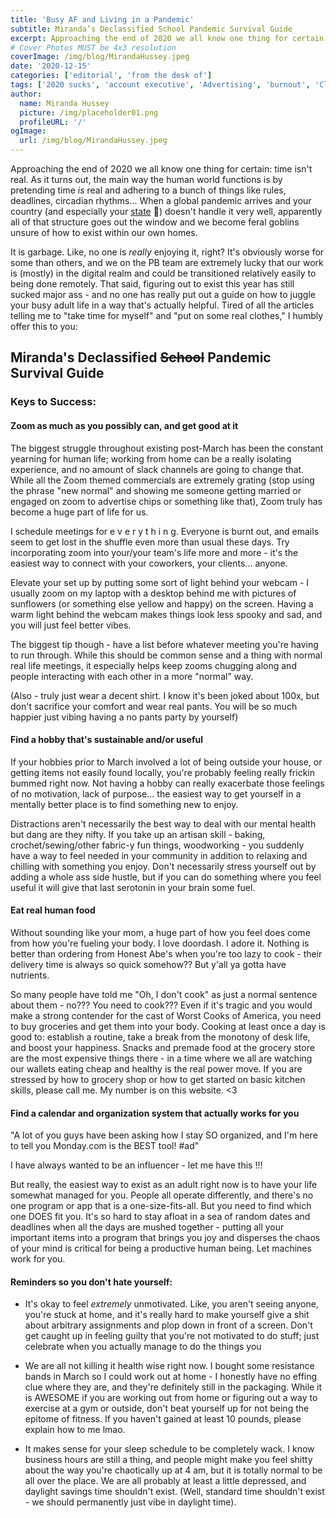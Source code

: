 ```yaml
---
title: 'Busy AF and Living in a Pandemic'
subtitle: Miranda’s Declassified School Pandemic Survival Guide
excerpt: Approaching the end of 2020 we all know one thing for certain, time isn’t real. As it turns out, the main way the human world functions is by pretending time is real and adhering to a bunch of things like rules, deadlines, circadian rhythms… When a global pandemic arrives and your country (and especially your state 👀) doesn’t handle it very well, apparently all of that structure goes out the window and we become feral goblins unsure of how to exist within our own homes. 
# Cover Photos MUST be 4x3 resolution
coverImage: /img/blog/MirandaHussey.jpeg
date: '2020-12-15'
categories: ['editorial', 'from the desk of']
tags: ['2020 sucks', 'account executive', 'Advertising', 'burnout', 'Client Services', 'covid', 'covid-19','lifestyle', 'Mental Health', 'pandemic', 'stress', 'Women in Advertising']
author:
  name: Miranda Hussey
  picture: /img/placeholder01.png
  profileURL: '/'
ogImage:
  url: /img/blog/MirandaHussey.jpeg
---
```

Approaching the end of 2020 we all know one thing for certain: time isn't real. As it turns out, the main way the human world functions is by pretending time *is* real and adhering to a bunch of things like rules, deadlines, circadian rhythms... When a global pandemic arrives and your country (and especially your [state](https://www.politifact.com/article/2020/nov/24/nebraska-skyrocketing-cases-covid-19-put-localitie/) 👀) doesn't handle it very well, apparently all of that structure goes out the window and we become feral goblins unsure of how to exist within our own homes.

It is garbage. Like, no one is *really* enjoying it, right? It's obviously worse for some than others, and we on the PB team are extremely lucky that our work is (mostly) in the digital realm and could be transitioned relatively easily to being done remotely. That said, figuring out to exist this year has still sucked major ass - and no one has really put out a guide on how to juggle your busy adult life in a way that's actually helpful. Tired of all the articles telling me to "take time for myself" and "put on some real clothes," I humbly offer this to you:

Miranda's Declassified ~~School~~ Pandemic Survival Guide
---------------------------------------------------------
### Keys to Success:
#### Zoom as much as you possibly can, and get good at it

The biggest struggle throughout existing post-March has been the constant yearning for human life; working from home can be a really isolating experience, and no amount of slack channels are going to change that. While all the Zoom themed commercials are extremely grating (stop using the phrase "new normal" and showing me someone getting married or engaged on zoom to advertise chips or something like that), Zoom truly has become a huge part of life for us.

I schedule meetings for e v e r y t h i n g. Everyone is burnt out, and emails seem to get lost in the shuffle even more than usual these days. Try incorporating zoom into your/your team's life more and more - it's the easiest way to connect with your coworkers, your clients... anyone.

Elevate your set up by putting some sort of light behind your webcam - I usually zoom on my laptop with a desktop behind me with pictures of sunflowers (or something else yellow and happy) on the screen. Having a warm light behind the webcam makes things look less spooky and sad, and you will just feel better vibes.

The biggest tip though - have a list before whatever meeting you're having to run through. While this should be common sense and a thing with normal real life meetings, it especially helps keep zooms chugging along and people interacting with each other in a more "normal" way.

(Also - truly just wear a decent shirt. I know it's been joked about 100x, but don't sacrifice your comfort and wear real pants. You will be so much happier just vibing having a no pants party by yourself)

#### Find a hobby that's sustainable and/or useful

If your hobbies prior to March involved a lot of being outside your house, or getting items not easily found locally, you're probably feeling really frickin bummed right now. Not having a hobby can really exacerbate those feelings of no motivation, lack of purpose... the easiest way to get yourself in a mentally better place is to find something new to enjoy.

Distractions aren't necessarily the best way to deal with our mental health but dang are they nifty. If you take up an artisan skill - baking, crochet/sewing/other fabric-y fun things, woodworking - you suddenly have a way to feel needed in your community in addition to relaxing and chilling with something you enjoy. Don't necessarily stress yourself out by adding a whole ass side hustle, but if you can do something where you feel useful it will give that last serotonin in your brain some fuel.

#### Eat real human food

Without sounding like your mom, a huge part of how you feel does come from how you're fueling your body. I love doordash. I adore it. Nothing is better than ordering from Honest Abe's when you're too lazy to cook - their delivery time is always so quick somehow?? But y'all ya gotta have nutrients.

So many people have told me "Oh, I don't cook" as just a normal sentence about them - no??? You need to cook??? Even if it's tragic and you would make a strong contender for the cast of Worst Cooks of America, you need to buy groceries and get them into your body. Cooking at least once a day is good to: establish a routine, take a break from the monotony of desk life, and boost your happiness. Snacks and premade food at the grocery store are the most expensive things there - in a time where we all are watching our wallets eating cheap and healthy is the real power move. If you are stressed by how to grocery shop or how to get started on basic kitchen skills, please call me. My number is on this website. <3

#### Find a calendar and organization system that actually works for you

"A lot of you guys have been asking how I stay SO organized, and I'm here to tell you Monday.com is the BEST tool! #ad"

I have always wanted to be an influencer - let me have this !!!

But really, the easiest way to exist as an adult right now is to have your life somewhat managed for you. People all operate differently, and there's no one program or app that is a one-size-fits-all. But you need to find which one DOES fit you. It's so hard to stay afloat in a sea of random dates and deadlines when all the days are mushed together - putting all your important items into a program that brings you joy and disperses the chaos of your mind is critical for being a productive human being. Let machines work for you.

#### Reminders so you don't hate yourself:

- It's okay to feel *extremely* unmotivated. Like, you aren't seeing anyone, you're stuck at home, and it's really hard to make yourself give a shit about arbitrary assignments and plop down in front of a screen. Don't get caught up in feeling guilty that you're not motivated to do stuff; just celebrate when you actually manage to do the things you  

- We are all not killing it health wise right now. I bought some resistance bands in March so I could work out at home - I honestly have no effing clue where they are, and they're definitely still in the packaging. While it is AWESOME if you are working out from home or figuring out a way to exercise at a gym or outside, don't beat yourself up for not being the epitome of fitness. If you haven't gained at least 10 pounds, please explain how to me lmao.

- It makes sense for your sleep schedule to be completely wack. I know business hours are still a thing, and people might make you feel shitty about the way you're chaotically up at 4 am, but it is totally normal to be all over the place. We are all probably at least a little depressed, and daylight savings time shouldn't exist. (Well, standard time shouldn't exist - we should permanently just vibe in daylight time).
</ul>